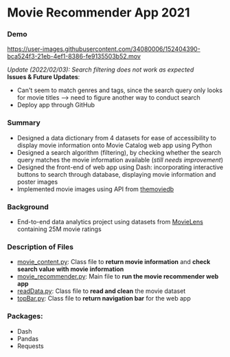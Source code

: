 # Movie Recommender App 2021

### Demo

https://user-images.githubusercontent.com/34080006/152404390-bca524f3-21eb-4ef1-8386-fe9135503b52.mov

*Update (2022/02/03): Search filtering does not work as expected*<br/>
__Issues & Future Updates__:
- Can't seem to match genres and tags, since the search query only looks for movie titles --> need to figure another way to conduct search
- Deploy app through GitHub


### Summary
- Designed a data dictionary from 4 datasets for ease of accessibility to display movie information onto Movie Catalog web app using Python
- Designed a search algorithm (filtering), by checking whether the search query matches the movie information available (*still needs improvement*)
- Designed the front-end of web app using Dash: incorporating interactive buttons to search through database, displaying movie information and poster images
- Implemented movie images using API from [themoviedb](https://www.themoviedb.org/)


### Background
- End-to-end data analytics project using datasets from [MovieLens](https://grouplens.org/datasets/movielens/25m/) containing 25M movie ratings




### Description of Files
- [movie_content.py](https://github.com/crystalhariga/movie-recommender-2021/blob/main/movie_content.py): Class file to **return movie information** and **check search value with movie information**
- [movie_recommender.py](https://github.com/crystalhariga/movie-recommender-2021/blob/main/movie_recommender.py): Main file to **run the movie recommender web app**
- [readData.py](https://github.com/crystalhariga/movie-recommender-2021/blob/main/readData.py): Class file to **read and clean** the movie dataset
- [topBar.py](https://github.com/crystalhariga/movie-recommender-2021/blob/main/topBar.py): Class file to **return navigation bar** for the web app


### Packages:
- Dash
- Pandas
- Requests
